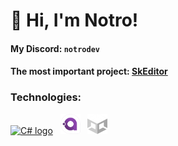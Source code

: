 # 👋 Hi, I'm Notro!
#### My Discord: `notrodev`
#### The most important project: [SkEditor](https://github.com/SkEditorTeam/SkEditor)
### Technologies:
<div>
    <a href="https://csharp.net"><img src="https://upload.wikimedia.org/wikipedia/commons/d/d2/C_Sharp_Logo_2023.svg" alt="C# logo" width="32" height="32"/></a>
    &nbsp;
    <a href="https://avaloniaui.net/"><img src="https://raw.githubusercontent.com/NotroDev/NotroDev/main/Avalonia2.svg" alt="AvaloniaUI logo" width="32" height="32"/></a>
    &nbsp;
    <a href="https://unity.com/">
        <picture>
            <source media="(prefers-color-scheme: dark)" srcset="https://raw.githubusercontent.com/NotroDev/NotroDev/main/UnityDark.svg">
            <source media="(prefers-color-scheme: light)" srcset="https://raw.githubusercontent.com/NotroDev/NotroDev/main/Unity.svg">
            <img alt="Unity logo" src="https://raw.githubusercontent.com/NotroDev/NotroDev/main/UnityDark.svg" width="32" height="32"/>
        </picture>
    </a>
</div>
